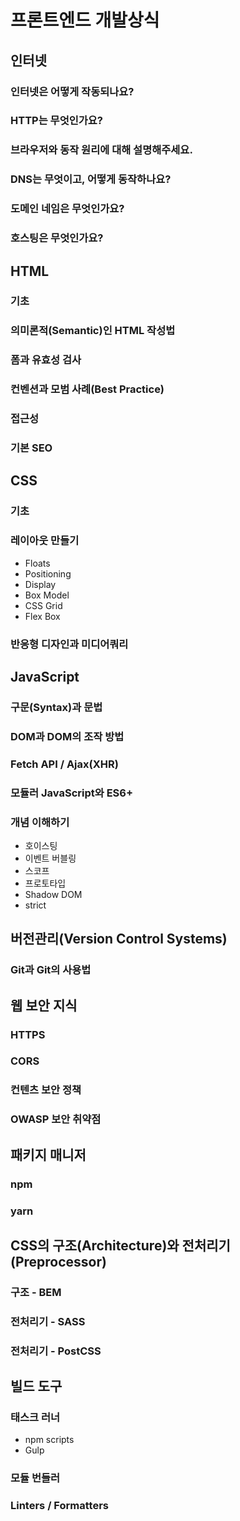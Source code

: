 # 프론트엔드 개발상식
## 인터넷
### 인터넷은 어떻게 작동되나요?
### HTTP는 무엇인가요?
### 브라우저와 동작 원리에 대해 설명해주세요.
### DNS는 무엇이고, 어떻게 동작하나요?
### 도메인 네임은 무엇인가요?
### 호스팅은 무엇인가요?
## HTML
### 기초
### 의미론적(Semantic)인 HTML 작성법
### 폼과 유효성 검사
### 컨벤션과 모범 사례(Best Practice)
### 접근성
### 기본 SEO
## CSS
### 기초
### 레이아웃 만들기
- Floats
- Positioning
- Display
- Box Model
- CSS Grid
- Flex Box
### 반응형 디자인과 미디어쿼리
## JavaScript
### 구문(Syntax)과 문법
### DOM과 DOM의 조작 방법
### Fetch API / Ajax(XHR)
### 모듈러 JavaScript와 ES6+
### 개념 이해하기
- 호이스팅
- 이벤트 버블링
- 스코프
- 프로토타입
- Shadow DOM
- strict
## 버전관리(Version Control Systems)
### Git과 Git의 사용법
## 웹 보안 지식
### HTTPS
### CORS
### 컨텐츠 보안 정책
### OWASP 보안 취약점
## 패키지 매니저
### npm
### yarn
## CSS의 구조(Architecture)와 전처리기(Preprocessor)
### 구조 - BEM
### 전처리기 - SASS
### 전처리기 - PostCSS
## 빌드 도구
### 태스크 러너
- npm scripts
- Gulp
### 모듈 번들러
### Linters / Formatters